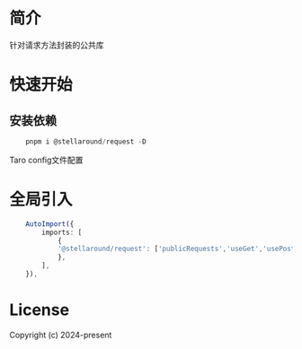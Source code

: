 # 简介

针对请求方法封装的公共库

# 快速开始

## 安装依赖
```ts
    pnpm i @stellaround/request -D
```

Taro config文件配置
# 全局引入
```ts
    AutoImport({
        imports: [
            {
            '@stellaround/request': ['publicRequests','useGet','usePost','usePut','useDelete'],
            },
        ],
    }),
```

# License

Copyright (c) 2024-present 